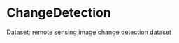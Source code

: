 # ChangeDetection
<p>
 Dataset:  <a href="https://www.kaggle.com/datasets/dingmama/remote-sensing-image-change-detection-dataset">remote sensing image change detection dataset</a> 
</p>
